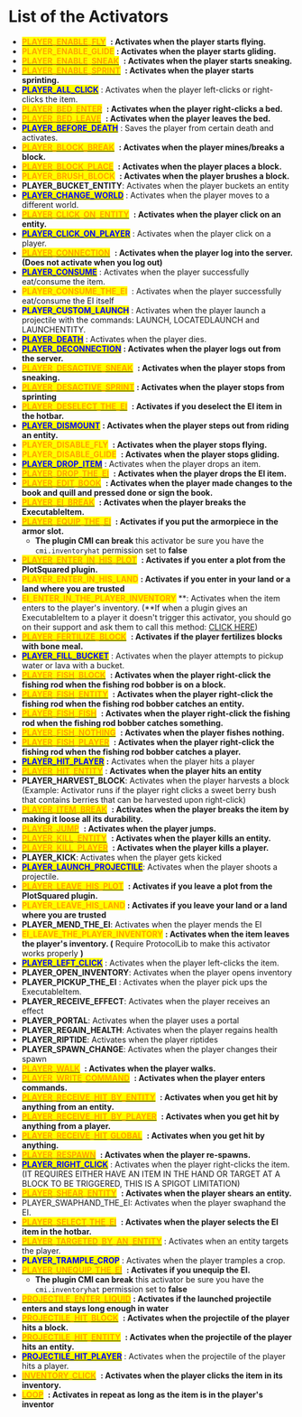 # List of the Activators

* [<mark style="color:orange;">**PLAYER\_ENABLE\_FLY**</mark>](list-of-the-activators.md#player\_active\_fly) <img src="../../../.gitbook/assets/Executable Items Color3.png" alt="" data-size="line"> **: Activates when the player starts flying.**
* <mark style="color:orange;">**PLAYER\_ENABLE\_GLIDE**</mark><img src="../../../.gitbook/assets/Executable Items Color3.png" alt="" data-size="line"> **: Activates when the player starts gliding.**
* [<mark style="color:orange;">**PLAYER\_ENABLE\_SNEAK**</mark>](list-of-the-activators.md#player\_active\_sneak) <img src="../../../.gitbook/assets/Executable Items Color3.png" alt="" data-size="line"> **: Activates when the player starts sneaking.**
* [<mark style="color:orange;">**PLAYER\_ENABLE\_SPRINT**</mark>](list-of-the-activators.md#player\_active\_sprint) <img src="../../../.gitbook/assets/Executable Items Color3.png" alt="" data-size="line"> **: Activates when the player starts sprinting.**
* [<mark style="color:blue;">**PLAYER\_ALL\_CLICK**</mark>](list-of-the-activators.md#player\_all\_click) : Activates when the player left-clicks or right-clicks the item.
* [<mark style="color:orange;">**PLAYER\_BED\_ENTER**</mark>](list-of-the-activators.md#player\_bed\_enter) <img src="../../../.gitbook/assets/Executable Items Color3.png" alt="" data-size="line"> **: Activates when the player right-clicks a bed.**
* [<mark style="color:orange;">**PLAYER\_BED\_LEAVE**</mark>](list-of-the-activators.md#player\_bed\_leave) <img src="../../../.gitbook/assets/Executable Items Color3.png" alt="" data-size="line"> **: Activates when the player leaves the bed.**
* [<mark style="color:blue;">**PLAYER\_BEFORE\_DEATH**</mark>](list-of-the-activators.md#player\_before\_death) : Saves the player from certain death and activates.
* [<mark style="color:orange;">**PLAYER\_BLOCK\_BREAK**</mark>](list-of-the-activators.md#player\_block\_break) <img src="../../../.gitbook/assets/Executable Items Color3.png" alt="" data-size="line"> **: Activates when the player mines/breaks a block.**
* [<mark style="color:orange;">**PLAYER\_BLOCK\_PLACE**</mark>](list-of-the-activators.md#player\_block\_place) <img src="../../../.gitbook/assets/Executable Items Color3.png" alt="" data-size="line"> **: Activates when the player places a block.**
* <mark style="color:orange;">**PLAYER\_BRUSH\_BLOCK**</mark> <img src="../../../.gitbook/assets/Executable Items Color3.png" alt="" data-size="line"> **: Activates when the player brushes a block.**
* **PLAYER\_BUCKET\_ENTITY**: Activates when the player buckets an entity
* [<mark style="color:blue;">**PLAYER\_CHANGE\_WORLD**</mark>](list-of-the-activators.md#player\_change\_world) : Activates when the player moves to a different world.
* [<mark style="color:orange;">**PLAYER\_CLICK\_ON\_ENTITY**</mark>](list-of-the-activators.md#player\_click\_on\_entity) <img src="../../../.gitbook/assets/Executable Items Color3.png" alt="" data-size="line"> **: Activates when the player click on an entity.**
* [<mark style="color:blue;">**PLAYER\_CLICK\_ON\_PLAYER**</mark>](list-of-the-activators.md#player\_click\_on\_player) : Activates when the player click on a player.
* [<mark style="color:orange;">**PLAYER\_CONNECTION**</mark>](list-of-the-activators.md#player\_connection) <img src="../../../.gitbook/assets/Executable Items Color3.png" alt="" data-size="line"> **: Activates when the player log into the server. (Does not activate when you log out)**
* [<mark style="color:blue;">**PLAYER\_CONSUME**</mark>](list-of-the-activators.md#player\_consume) : Activates when the player successfully eat/consume the item.
* <mark style="color:orange;">**PLAYER\_CONSUME\_THE\_EI**</mark> <img src="../../../.gitbook/assets/Executable Items Color3.png" alt="" data-size="line"> : Activates when the player successfully eat/consume the EI itself
* <mark style="color:blue;">**PLAYER\_CUSTOM\_LAUNCH**</mark> : Activates when the player launch a projectile with the commands: LAUNCH, LOCATEDLAUNCH and LAUNCHENTITY.
* [<mark style="color:blue;">**PLAYER\_DEATH**</mark>](list-of-the-activators.md#player\_death) : Activates when the player dies.
* [<mark style="color:blue;">**PLAYER\_DECONNECTION**</mark>](list-of-the-activators.md#player\_deconnection) **: Activates when the player logs out from the server.**&#x20;
* [<mark style="color:orange;">**PLAYER\_DESACTIVE\_SNEAK**</mark>](list-of-the-activators.md#player\_desactive\_sneak) <img src="../../../.gitbook/assets/Executable Items Color3.png" alt="" data-size="line"> **: Activates when the player stops from sneaking.**&#x20;
* [<mark style="color:orange;">**PLAYER\_DESACTIVE\_SPRINT**</mark>](list-of-the-activators.md#player\_desactive\_sprint)<img src="../../../.gitbook/assets/Executable Items Color3.png" alt="" data-size="line"> **: Activates when the player stops from sprinting**
* [<mark style="color:orange;">**PLAYER\_DESELECT\_THE\_EI**</mark>](list-of-the-activators.md#player\_deselect\_the\_ei) <img src="../../../.gitbook/assets/Executable Items Color3.png" alt="" data-size="line"> **: Activates if you deselect the EI item in the hotbar.**
* [<mark style="color:blue;">**PLAYER\_DISMOUNT**</mark>](list-of-the-activators.md#player\_dismount) **: Activates when the player steps out from riding an entity.**&#x20;
* <mark style="color:orange;">**PLAYER\_DISABLE\_FLY**</mark> <img src="../../../.gitbook/assets/Executable Items Color3.png" alt="" data-size="line"> **: Activates when the player stops flying.**
* <mark style="color:orange;">**PLAYER\_DISABLE\_GLIDE**</mark> <img src="../../../.gitbook/assets/Executable Items Color3.png" alt="" data-size="line"> **: Activates when the player stops gliding.**
* [<mark style="color:blue;">**PLAYER\_DROP\_ITEM**</mark>](list-of-the-activators.md#player\_drop\_item) : Activates when the player drops an item.
* [<mark style="color:orange;">**PLAYER\_DROP\_THE\_EI**</mark>](list-of-the-activators.md#player\_drop\_the\_ei) <img src="../../../.gitbook/assets/Executable Items Color3.png" alt="" data-size="line"> **: Activates when the player drops the EI item.**
* [<mark style="color:orange;">**PLAYER\_EDIT\_BOOK**</mark>](list-of-the-activators.md#player\_edit\_book) <img src="../../../.gitbook/assets/Executable Items Color3.png" alt="" data-size="line"> **: Activates when the player made changes to the book and quill and pressed done or sign the book.**
* [<mark style="color:orange;">**PLAYER\_EI\_BREAK**</mark>](list-of-the-activators.md#player\_item\_break) <img src="../../../.gitbook/assets/Executable Items Color3.png" alt="" data-size="line"> **: Activates when the player breaks the ExecutableItem.**
* [<mark style="color:orange;">**PLAYER\_EQUIP\_THE\_EI**</mark>](list-of-the-activators.md#player\_equip\_the\_ei) <img src="../../../.gitbook/assets/Executable Items Color3.png" alt="" data-size="line"> **: Activates if you put the armorpiece in the armor slot.**
  * **The plugin CMI can break** this activator be sure you have the `cmi.inventoryhat` permission set to **false**&#x20;
* [<mark style="color:orange;">**PLAYER\_ENTER\_IN\_HIS\_PLOT**</mark>](list-of-the-activators.md#player\_enter\_in\_his\_plot) <img src="../../../.gitbook/assets/Executable Items Color3.png" alt="" data-size="line"> **: Activates if you enter a plot from the PlotSquared plugin.**
* <mark style="color:orange;">**PLAYER\_ENTER\_IN\_HIS\_LAND**</mark> <img src="../../../.gitbook/assets/Executable Items Color3.png" alt="" data-size="line">**: Activates if you enter in your land or a land where you are trusted**
* <mark style="color:orange;">**EI\_ENTER\_IN\_THE\_PLAYER\_INVENTORY**</mark><img src="../../../.gitbook/assets/Executable Items Color3.png" alt="" data-size="line"> **: Activates when the item enters to the player's inventory. (**If when a plugin gives an ExecutableItem to a player it doesn't trigger this activator, you should go on their support and ask them to call this method: [CLICK HERE](https://docs.ssomar.com/executableitems/developer-api#event-to-call-when-you-add-an-executableitem-in-a-player-inventory))
* [<mark style="color:orange;">**PLAYER\_FERTILIZE\_BLOCK**</mark>](list-of-the-activators.md#player\_fertilize\_block) <img src="../../../.gitbook/assets/Executable Items Color3.png" alt="" data-size="line"> **: Activates if the player fertilizes blocks with bone meal.**
* [<mark style="color:blue;">**PLAYER\_FILL\_BUCKET**</mark>](list-of-the-activators.md#player\_fill\_bucket) : Activates when the player attempts to pickup water or lava with a bucket.
* [<mark style="color:orange;">**PLAYER\_FISH\_BLOCK**</mark>](list-of-the-activators.md#player\_fish\_block) <img src="../../../.gitbook/assets/Executable Items Color3.png" alt="" data-size="line"> **: Activates when the player right-click the fishing rod when the fishing rod bobber is on a block.**
* [<mark style="color:orange;">**PLAYER\_FISH\_ENTITY**</mark>](list-of-the-activators.md#player\_fish\_entity) <img src="../../../.gitbook/assets/Executable Items Color3.png" alt="" data-size="line"> **: Activates when the player right-click the fishing rod when the fishing rod bobber catches an entity.**
* [<mark style="color:orange;">**PLAYER\_FISH\_FISH**</mark>](list-of-the-activators.md#player\_fish\_fish) <img src="../../../.gitbook/assets/Executable Items Color3.png" alt="" data-size="line"> **: Activates when the player right-click the fishing rod when the fishing rod bobber catches something.**
* [<mark style="color:orange;">**PLAYER\_FISH\_NOTHING**</mark>](list-of-the-activators.md#player\_fish\_nothing) <img src="../../../.gitbook/assets/Executable Items Color3.png" alt="" data-size="line"> **: Activates when the player fishes nothing.**
* [<mark style="color:orange;">**PLAYER\_FISH\_PLAYER**</mark>](list-of-the-activators.md#player\_fish\_player) <img src="../../../.gitbook/assets/Executable Items Color3.png" alt="" data-size="line"> **: Activates when the player right-click the fishing rod when the fishing rod bobber catches a player.**
* [<mark style="color:blue;">**PLAYER\_HIT\_PLAYER**</mark>](list-of-the-activators.md#player\_hit\_player) **:** Activates when the player hits a player
* [<mark style="color:orange;">**PLAYER\_HIT\_ENTITY**</mark>](list-of-the-activators.md#player\_hit\_entity) <img src="../../../.gitbook/assets/Executable Items Color3.png" alt="" data-size="line">: **Activates when the player hits an entity**&#x20;
* **PLAYER\_HARVEST\_BLOCK**: Activates when the player harvests a block (Example: Activator runs if the player right clicks a sweet berry bush that contains berries that can be harvested upon right-click)
* [<mark style="color:orange;">**PLAYER\_ITEM\_BREAK**</mark>](list-of-the-activators.md#player\_item\_break) <img src="../../../.gitbook/assets/Executable Items Color3.png" alt="" data-size="line"> **: Activates when the player breaks the item by making it loose all its durability.**
* [<mark style="color:orange;">**PLAYER\_JUMP**</mark>](list-of-the-activators.md#player\_jump) <img src="../../../.gitbook/assets/Executable Items Color3.png" alt="" data-size="line"> **: Activates when the player jumps.**
* [<mark style="color:orange;">**PLAYER\_KILL\_ENTITY**</mark>](list-of-the-activators.md#player\_kill\_entity) <img src="../../../.gitbook/assets/Executable Items Color3.png" alt="" data-size="line"> **: Activates when the player kills an entity.**
* [<mark style="color:orange;">**PLAYER\_KILL\_PLAYER**</mark>](list-of-the-activators.md#player\_kill\_player) <img src="../../../.gitbook/assets/Executable Items Color3.png" alt="" data-size="line"> **: Activates when the player kills a player.**
* **PLAYER\_KICK**: Activates when the player gets kicked
* [<mark style="color:blue;">**PLAYER\_LAUNCH\_PROJECTILE**</mark>](list-of-the-activators.md#player\_launch\_projectile): Activates when the player shoots a projectile.
* [<mark style="color:orange;">**PLAYER\_LEAVE\_HIS\_PLOT**</mark>](list-of-the-activators.md#player\_leave\_his\_plot) <img src="../../../.gitbook/assets/Executable Items Color3.png" alt="" data-size="line"> **: Activates if you leave a plot from the PlotSquared plugin.**
* <mark style="color:orange;">**PLAYER\_LEAVE\_HIS\_LAND**</mark> <img src="../../../.gitbook/assets/Executable Items Color3.png" alt="" data-size="line">**: Activates if you leave your land or a land where you are trusted**
* **PLAYER\_MEND\_THE\_EI**: Activates when the player mends the EI
* <mark style="color:orange;">**EI\_LEAVE\_THE\_PLAYER\_INVENTORY**</mark><img src="../../../.gitbook/assets/Executable Items Color3.png" alt="" data-size="line"> **: Activates when the item leaves the player's inventory. (** Require ProtocolLib to make this activator works properly **)**
* [<mark style="color:blue;">**PLAYER\_LEFT\_CLICK**</mark>](list-of-the-activators.md#player\_left\_click) : Activates when the player left-clicks the item.
* **PLAYER\_OPEN\_INVENTORY**: Activates when the player opens inventory
* **PLAYER\_PICKUP\_THE\_EI** : Activates when the player pick ups the ExecutableItem.
* **PLAYER\_RECEIVE\_EFFECT**: Activates when the player receives an effect
* **PLAYER\_PORTAL**: Activates when the player uses a portal
* **PLAYER\_REGAIN\_HEALTH**: Activates when the player regains health
* **PLAYER\_RIPTIDE**: Activates when the player riptides
* **PLAYER\_SPAWN\_CHANGE**: Activates when the player changes their spawn
* [<mark style="color:orange;">**PLAYER\_WALK**</mark>](list-of-the-activators.md#player\_walk) <img src="../../../.gitbook/assets/Executable Items Color3.png" alt="" data-size="line"> **: Activates when the player walks.**
* [<mark style="color:orange;">**PLAYER\_WRITE\_COMMAND**</mark>](list-of-the-activators.md#player\_write\_command) <img src="../../../.gitbook/assets/Executable Items Color3.png" alt="" data-size="line"> **: Activates when the player enters commands.**
* [<mark style="color:orange;">**PLAYER\_RECEIVE\_HIT\_BY\_ENTITY**</mark>](list-of-the-activators.md#player\_receive\_hit\_by\_entity) <img src="../../../.gitbook/assets/Executable Items Color3.png" alt="" data-size="line"> **: Activates when you get hit by anything from an entity.**
* [<mark style="color:orange;">**PLAYER\_RECEIVE\_HIT\_BY\_PLAYER**</mark>](list-of-the-activators.md#player\_receive\_hit\_by\_player) <img src="../../../.gitbook/assets/Executable Items Color3.png" alt="" data-size="line"> **: Activates when you get hit by anything from a player.**
* [<mark style="color:orange;">**PLAYER\_RECEIVE\_HIT\_GLOBAL**</mark>](list-of-the-activators.md#player\_receive\_hit\_global) <img src="../../../.gitbook/assets/Executable Items Color3.png" alt="" data-size="line"> **: Activates when you get hit by anything.**
* [<mark style="color:orange;">**PLAYER\_RESPAWN**</mark>](list-of-the-activators.md#player\_respawn) <img src="../../../.gitbook/assets/Executable Items Color3.png" alt="" data-size="line"> **: Activates when the player re-spawns.**
* [<mark style="color:blue;">**PLAYER\_RIGHT\_CLICK**</mark>](list-of-the-activators.md#player\_right\_click) : Activates when the player right-clicks the item. (IT REQUIRES EITHER HAVE AN ITEM IN THE HAND OR TARGET AT A BLOCK TO BE TRIGGERED, THIS IS A SPIGOT LIMITATION)
* [<mark style="color:orange;">**PLAYER\_SHEAR\_ENTITY**</mark>](list-of-the-activators.md#player\_shear\_entity) <img src="../../../.gitbook/assets/Executable Items Color3.png" alt="" data-size="line"> **: Activates when the player shears an entity.**
* PLAYER\_SWAPHAND\_THE\_EI: Activates when the player swaphand the EI.
* [<mark style="color:orange;">**PLAYER\_SELECT\_THE\_EI**</mark>](list-of-the-activators.md#player\_select\_the\_ei) <img src="../../../.gitbook/assets/Executable Items Color3.png" alt="" data-size="line"> **: Activates when the player selects the EI item in the hotbar.**
* [<mark style="color:orange;">**PLAYER\_TARGETED\_BY\_AN\_ENTITY**</mark>](list-of-the-activators.md#player\_targeted\_by\_an\_entity) <img src="../../../.gitbook/assets/Executable Items Color3.png" alt="" data-size="line">: Activates when an entity targets the player.
* <mark style="color:blue;">**PLAYER\_TRAMPLE\_CROP**</mark> : Activates when the player tramples a crop.
* [<mark style="color:orange;">**PLAYER\_UNEQUIP\_THE\_EI**</mark>](list-of-the-activators.md#player\_unequip\_the\_ei) <img src="../../../.gitbook/assets/Executable Items Color3.png" alt="" data-size="line"> **: Activates if you unequip the EI.**
  * **The plugin CMI can break** this activator be sure you have the `cmi.inventoryhat` permission set to **false**&#x20;
* [<mark style="color:orange;">**PROJECTILE\_ENTER\_LIQUID**</mark>](list-of-the-activators.md#projectile\_enter\_liquid) <img src="../../../.gitbook/assets/Executable Items Color3.png" alt="" data-size="line">**: Activates if the launched projectile enters and stays long enough in water**
* [<mark style="color:orange;">**PROJECTILE\_HIT\_BLOCK**</mark>](list-of-the-activators.md#projectile\_hit\_block) <img src="../../../.gitbook/assets/Executable Items Color3.png" alt="" data-size="line"> **: Activates when the projectile of the player hits a block.**
* [<mark style="color:orange;">**PROJECTILE\_HIT\_ENTITY**</mark>](list-of-the-activators.md#projectile\_hit\_entity) <img src="../../../.gitbook/assets/Executable Items Color3.png" alt="" data-size="line"> **: Activates when the projectile of the player hits an entity.**
* [<mark style="color:blue;">**PROJECTILE\_HIT\_PLAYER**</mark>](list-of-the-activators.md#projectile\_hit\_player) : Activates when the projectile of the player hits a player.
* [<mark style="color:orange;">**INVENTORY\_CLICK**</mark>](list-of-the-activators.md#inventory\_click) <img src="../../../.gitbook/assets/Executable Items Color3.png" alt="" data-size="line"> **: Activates when the player clicks the item in its inventory.**&#x20;
* [<mark style="color:orange;">**LOOP**</mark>](list-of-the-activators.md#loop) <img src="../../../.gitbook/assets/Executable Items Color3.png" alt="" data-size="line"> **: Activates in repeat as long as the item is in the player's inventor**
